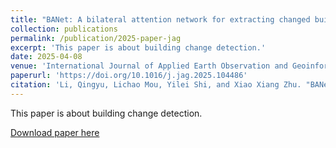 ```yaml
---
title: "BANet: A bilateral attention network for extracting changed buildings between remote sensing imagery and cadastral maps"
collection: publications
permalink: /publication/2025-paper-jag
excerpt: 'This paper is about building change detection.'
date: 2025-04-08
venue: 'International Journal of Applied Earth Observation and Geoinformation'
paperurl: 'https://doi.org/10.1016/j.jag.2025.104486'
citation: 'Li, Qingyu, Lichao Mou, Yilei Shi, and Xiao Xiang Zhu. "BANet: A bilateral attention network for extracting changed buildings between remote sensing imagery and cadastral maps." International Journal of Applied Earth Observation and Geoinformation 139 (2025): 104486.'
---
```

This paper is about building change detection.

[Download paper here](https://github.com/lqycrystal/qingyuli.github.io/tree/main/files/2025-paper-jag.pdf)
